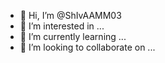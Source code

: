 - 👋 Hi, I’m @ShIvAAMM03
- 👀 I’m interested in ...
- 🌱 I’m currently learning ...
- 💞️ I’m looking to collaborate on ...
<!---
ShIvAAMM03/ShIvAAMM03 is a ✨ special ✨ repository because its `README.md` (this file) appears on your GitHub profile.
You can click the Preview link to take a look at your changes.
--->
